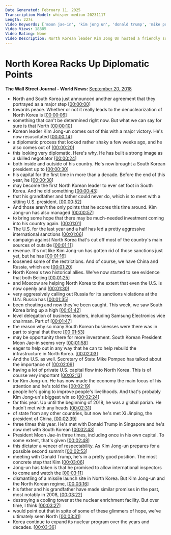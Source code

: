 ```yaml
---
Date Generated: February 11, 2025
Transcription Model: whisper medium 20231117
Length: 227s
Video Keywords: ['moon jae-in', 'kim jong un', 'donald trump', 'mike pompeo', 'nikki haley', 'Lee Jae-yong', 'KIM', 'NORTH KOREA', 'NORTH KOREA NUCLEAR', 'NORTH KOREA WEAPONS', 'TRUMP', 'SUMMIT', 'KOREAN SUMMIT', 'INTER-KOREAN SUMMIT', 'KOREA', 'KOREAN PENINSULA', 'NUCLEAR WEAPONS', 'DENUCLEARIZATION', 'DENUKE', 'DENUCLEARIZATION TALKS', 'NUCLEAR THREAT', 'NEGOTIATION', 'DIPLOMACY', 'PYONGYANG', 'Samsung Electronics Co. Ltd.', 'International Relations', 'Nuclear Weapons Programs', 'Politics', 'Political', 'General News', 'South Korea', 'Asia']
Video Views: 18385
Video Rating: None
Video Description: North Korean leader Kim Jong Un hosted a friendly summit with South Korea’s president, while trying to nudge forward denuclearization talks with Washington. The WSJ's Jonathan Cheng explains. Photo: Pyongyang Press Corps via AP
---
```


# North Korea Racks Up Diplomatic Points
**The Wall Street Journal - World News:** [September 20, 2018](https://www.youtube.com/watch?v=qrfcfyUsYTM)
*  North and South Korea just announced another agreement that they portrayed as a major step [[00:00:00](https://www.youtube.com/watch?v=qrfcfyUsYTM&t=0.0s)]
*  towards peace. Whether or not it really leads to the denuclearization of North Korea is [[00:00:06](https://www.youtube.com/watch?v=qrfcfyUsYTM&t=6.08s)]
*  something that can't be determined right now. But what we can say for sure is that North [[00:00:10](https://www.youtube.com/watch?v=qrfcfyUsYTM&t=10.24s)]
*  Korean leader Kim Jong-un comes out of this with a major victory. He's now resuscitated [[00:00:14](https://www.youtube.com/watch?v=qrfcfyUsYTM&t=14.0s)]
*  a diplomatic process that looked rather shaky a few weeks ago, and he also comes out of [[00:00:20](https://www.youtube.com/watch?v=qrfcfyUsYTM&t=20.22s)]
*  this looking very diplomatic. Here's why. He has built a strong image as a skilled negotiator [[00:00:24](https://www.youtube.com/watch?v=qrfcfyUsYTM&t=24.799999999999997s)]
*  both inside and outside of his country. He's now brought a South Korean president up to [[00:00:30](https://www.youtube.com/watch?v=qrfcfyUsYTM&t=30.96s)]
*  his capital for the first time in more than a decade. Before the end of this year, he [[00:00:38](https://www.youtube.com/watch?v=qrfcfyUsYTM&t=38.96s)]
*  may become the first North Korean leader to ever set foot in South Korea. And he did something [[00:00:43](https://www.youtube.com/watch?v=qrfcfyUsYTM&t=43.72s)]
*  that his grandfather and father could never do, which is to meet with a sitting U.S. president. [[00:00:52](https://www.youtube.com/watch?v=qrfcfyUsYTM&t=52.56s)]
*  And those aren't the only points that he scores this time around. Kim Jong-un has also managed [[00:00:57](https://www.youtube.com/watch?v=qrfcfyUsYTM&t=57.120000000000005s)]
*  to bring some hope that there may be much-needed investment coming into his country again. [[00:01:01](https://www.youtube.com/watch?v=qrfcfyUsYTM&t=61.68000000000001s)]
*  The U.S. for the last year and a half has led a pretty aggressive international sanctions [[00:01:06](https://www.youtube.com/watch?v=qrfcfyUsYTM&t=66.88s)]
*  campaign against North Korea that's cut off most of the country's main sources of outside [[00:01:11](https://www.youtube.com/watch?v=qrfcfyUsYTM&t=71.80000000000001s)]
*  revenue. It's not like Kim Jong-un has gotten rid of those sanctions just yet, but he has [[00:01:16](https://www.youtube.com/watch?v=qrfcfyUsYTM&t=76.12s)]
*  loosened some of the restrictions. And of course, we have China and Russia, which are [[00:01:20](https://www.youtube.com/watch?v=qrfcfyUsYTM&t=80.68s)]
*  North Korea's two historical allies. We've now started to see evidence that both Beijing [[00:01:25](https://www.youtube.com/watch?v=qrfcfyUsYTM&t=85.24000000000001s)]
*  and Moscow are helping North Korea to the extent that even the U.S. is now openly and [[00:01:30](https://www.youtube.com/watch?v=qrfcfyUsYTM&t=90.88000000000001s)]
*  very aggressively calling out Russia for its sanctions violations at the U.N. Russia has [[00:01:35](https://www.youtube.com/watch?v=qrfcfyUsYTM&t=95.80000000000001s)]
*  been cheating and now they've been caught. This week, we saw South Korea bring up a high [[00:01:42](https://www.youtube.com/watch?v=qrfcfyUsYTM&t=102.16000000000001s)]
*  level delegation of business leaders, including Samsung Electronics vice chairman. Part of [[00:01:47](https://www.youtube.com/watch?v=qrfcfyUsYTM&t=107.96s)]
*  the reason why so many South Korean businesses were there was in part to signal that there [[00:01:53](https://www.youtube.com/watch?v=qrfcfyUsYTM&t=113.8s)]
*  may be opportunity there for more investment. South Korean President Moon Jae-in seems very [[00:01:58](https://www.youtube.com/watch?v=qrfcfyUsYTM&t=118.39999999999999s)]
*  eager to help out in any way that he can to help rebuild the infrastructure in North Korea. [[00:02:03](https://www.youtube.com/watch?v=qrfcfyUsYTM&t=123.72s)]
*  And the U.S. as well. Secretary of State Mike Pompeo has talked about the importance of [[00:02:09](https://www.youtube.com/watch?v=qrfcfyUsYTM&t=129.56s)]
*  having a lot of private U.S. capital flow into North Korea. This is of course very important [[00:02:13](https://www.youtube.com/watch?v=qrfcfyUsYTM&t=133.48s)]
*  for Kim Jong-un. He has now made the economy the main focus of his attention and he's told the [[00:02:19](https://www.youtube.com/watch?v=qrfcfyUsYTM&t=139.79999999999998s)]
*  people he's going to improve people's livelihoods. And that's probably Kim Jong-un's biggest win so [[00:02:24](https://www.youtube.com/watch?v=qrfcfyUsYTM&t=144.95999999999998s)]
*  far this year. Up until the beginning of 2018, he was a global pariah. He hadn't met with any heads [[00:02:31](https://www.youtube.com/watch?v=qrfcfyUsYTM&t=151.28s)]
*  of state from any other countries, but now he's met Xi Jinping, the president of China, [[00:02:39](https://www.youtube.com/watch?v=qrfcfyUsYTM&t=159.48s)]
*  three times this year. He's met with Donald Trump in Singapore and he's now met with South Korean [[00:02:43](https://www.youtube.com/watch?v=qrfcfyUsYTM&t=163.51999999999998s)]
*  President Moon Jae-in three times, including once in his own capital. To some extent, that's given [[00:02:48](https://www.youtube.com/watch?v=qrfcfyUsYTM&t=168.76s)]
*  this dictator a veneer of respectability. As Kim Jong-un prepares for a possible second summit [[00:02:53](https://www.youtube.com/watch?v=qrfcfyUsYTM&t=173.35999999999999s)]
*  meeting with Donald Trump, he's in a pretty good position. The most concrete step that Kim [[00:03:06](https://www.youtube.com/watch?v=qrfcfyUsYTM&t=186.04s)]
*  Jong-un has taken is that he promised to allow international inspectors to come and watch the [[00:03:11](https://www.youtube.com/watch?v=qrfcfyUsYTM&t=191.23999999999998s)]
*  dismantling of a missile launch site in North Korea. But Kim Jong-un and the North Korean regime, [[00:03:16](https://www.youtube.com/watch?v=qrfcfyUsYTM&t=196.48s)]
*  his father and his grandfather have made similar promises in the past, most notably in 2008, [[00:03:22](https://www.youtube.com/watch?v=qrfcfyUsYTM&t=202.56s)]
*  destroying a cooling tower at the nuclear enrichment facility. But over time, I think [[00:03:27](https://www.youtube.com/watch?v=qrfcfyUsYTM&t=207.35999999999999s)]
*  would point out that in spite of some of these glimmers of hope, we've ultimately seen North [[00:03:31](https://www.youtube.com/watch?v=qrfcfyUsYTM&t=211.96s)]
*  Korea continue to expand its nuclear program over the years and decades. [[00:03:36](https://www.youtube.com/watch?v=qrfcfyUsYTM&t=216.8s)]
